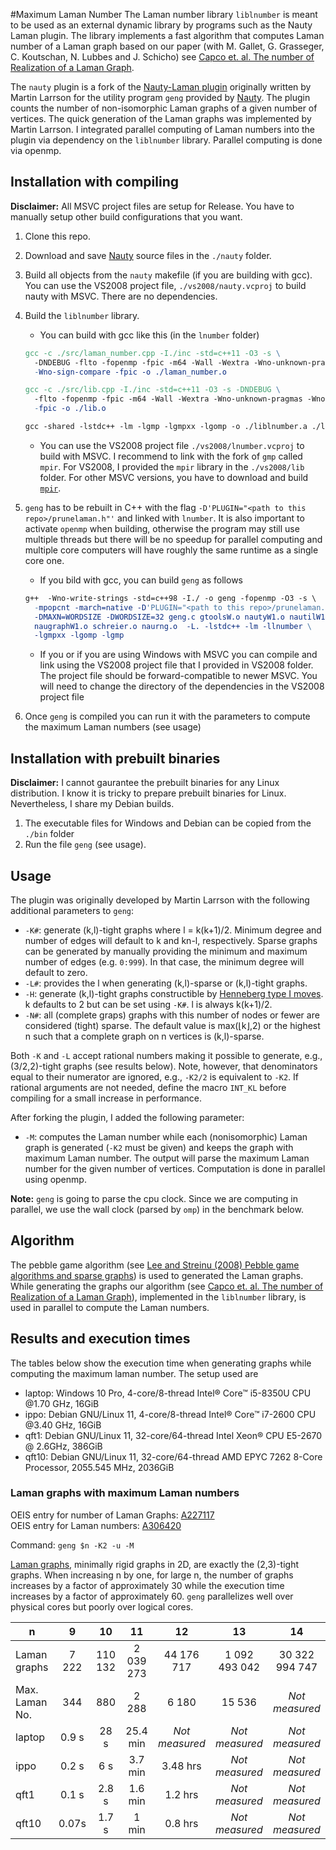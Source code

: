 #Maximum Laman Number
The Laman number library `liblnumber` is meant to be used as an external dynamic library by programs such as the Nauty Laman plugin. The library implements a fast algorithm that computes Laman number of a Laman graph based on our paper (with M. Gallet, G. Grasseger, C. Koutschan, N. Lubbes and J. Schicho) see [Capco et. al. The number of Realization of a Laman Graph](http://www.koutschan.de/data/laman/).

The `nauty` plugin is a fork of the [Nauty-Laman plugin](https://github.com/martinkjlarsson/nauty-laman-plugin) originally written by Martin Larrson for the utility 
program `geng` provided by [Nauty](http://pallini.di.uniroma1.it/). The plugin counts the number of non-isomorphic Laman graphs of a given number of 
vertices. The quick generation of the Laman graphs was implemented by Martin Larrson. I integrated parallel computing of Laman numbers into the plugin via dependency on the `liblnumber` library. Parallel computing is done via openmp.

## Installation with compiling

**Disclaimer:** All MSVC project files are setup for Release. You have to manually setup other build configurations that you want.

1. Clone this repo.
1. Download and save [Nauty](http://pallini.di.uniroma1.it/) source files in the `./nauty` folder. 
1. Build all objects from the `nauty` makefile (if you are building with gcc). You can use the VS2008 project file, `./vs2008/nauty.vcproj` to build nauty with MSVC. There are no dependencies.
1. Build the `liblnumber` library. 
    * You can build with gcc like this (in the `lnumber` folder)
    ```makefile
    gcc -c ./src/laman_number.cpp -I./inc -std=c++11 -O3 -s \
      -DNDEBUG -flto -fopenmp -fpic -m64 -Wall -Wextra -Wno-unknown-pragmas \
      -Wno-sign-compare -fpic -o ./laman_number.o

    gcc -c ./src/lib.cpp -I./inc -std=c++11 -O3 -s -DNDEBUG \
      -flto -fopenmp -fpic -m64 -Wall -Wextra -Wno-unknown-pragmas -Wno-sign-compare \
      -fpic -o ./lib.o
    
    gcc -shared -lstdc++ -lm -lgmp -lgmpxx -lgomp -o ./liblnumber.a ./lib.o -fopenmp 
    ```
    * You can use the VS2008 project file `./vs2008/lnumber.vcproj` to build with MSVC. I recommend to link with the fork of `gmp` called `mpir`. For VS2008, I provided the `mpir` library in the `./vs2008/lib` folder. For other MSVC versions, you have to download and build [`mpir`](https://github.com/wbhart/mpir).
1. `geng` has to be rebuilt 
in C++ with the flag `-D'PLUGIN="<path to this repo>/prunelaman.h"'` and linked with `lnumber`. It is also important to activate `openmp` when building, otherwise the program may still use multiple threads but there will be no speedup for parallel computing and multiple core computers will have roughly the same runtime as a single core one.
    * If you bild with gcc, you can build `geng` as follows 
    ```makefile
    g++  -Wno-write-strings -std=c++98 -I./ -o geng -fopenmp -O3 -s \ 
      -mpopcnt -march=native -D'PLUGIN="<path to this repo>/prunelaman.h"' \
      -DMAXN=WORDSIZE -DWORDSIZE=32 geng.c gtoolsW.o nautyW1.o nautilW1.o \
      naugraphW1.o schreier.o naurng.o  -L. -lstdc++ -lm -llnumber \
      -lgmpxx -lgomp -lgmp
    ```
    * If you
or if you are using Windows with MSVC you can compile and link using the VS2008 project file that I provided in VS2008 folder. The project file should be forward-compatible to newer MSVC. You will need to change the directory of the dependencies in the VS2008 project file

6. Once `geng` is compiled you can run it with the parameters to compute the maximum Laman numbers (see usage)

## Installation with prebuilt binaries

**Disclaimer:** I cannot gaurantee the prebuilt binaries for any Linux distribution. I know it is tricky to prepare prebuilt binaries for Linux. Nevertheless, I share my Debian builds. 

1. The executable files for Windows and Debian can be copied from the `./bin` folder
1. Run the file `geng` (see usage).

## Usage
The plugin was originally developed by Martin Larrson with the following additional parameters to `geng`:
* `-K#`: generate (k,l)-tight graphs where l = k(k+1)/2. Minimum degree and number of edges will default to k and kn-l, respectively. Sparse graphs can be generated by manually providing the minimum and maximum number of edges (e.g. `0:999`). In that case, the minimum degree will default to zero.
* `-L#`: provides the l when generating (k,l)-sparse or (k,l)-tight graphs.
* `-H`: generate (k,l)-tight graphs constructible by [Henneberg type I moves](https://en.wikipedia.org/wiki/Laman_graph#Henneberg_construction). k defaults to 2 but can be set using `-K#`. l is always k(k+1)/2.
* `-N#`: all (complete graps) graphs with this number of nodes or fewer are considered (tight) sparse. The default value is max(⌊k⌋,2) or the highest n such that a complete graph on n vertices is (k,l)-sparse.

Both `-K` and `-L` accept rational numbers making it possible to generate, e.g., (3/2,2)-tight graphs (see results below). Note, however, that denominators equal to their numerator are ignored, e.g., `-K2/2` is equivalent to `-K2`. If rational arguments are not needed, define the macro `INT_KL` before compiling for a small increase in performance.

After forking the plugin, I added the following parameter:
* `-M`: computes the Laman number while each (nonisomorphic) Laman graph is generated (`-K2` must be given) and keeps the graph with maximum Laman number. The output will parse the maximum Laman number for the given number of vertices. Computation is done in parallel using openmp.

**Note:** `geng` is going to parse the cpu clock. Since we are computing in parallel, we use the wall clock (parsed by `omp`) in the benchmark below.

## Algorithm
The pebble game algorithm (see [Lee and Streinu (2008) Pebble game algorithms and sparse graphs](https://www.sciencedirect.com/science/article/pii/S0012365X07005602)) is used to generated the Laman graphs. While generating the graphs our algorithm (see [Capco et. al. The number of Realization of a Laman Graph](http://www.koutschan.de/data/laman/)), implemented in the `liblnumber` library, is used in parallel to compute the Laman numbers. 

## Results and execution times
The tables below show the execution time when generating graphs while computing the maximum laman number. The setup used are
* laptop: Windows 10 Pro, 4-core/8-thread Intel® Core™ i5-8350U CPU @1.70 GHz, 16GiB 
* ippo: Debian GNU/Linux 11, 4-core/8-thread Intel® Core™ i7-2600 CPU @3.40 GHz, 16GiB 
* qft1: Debian GNU/Linux 11, 32-core/64-thread Intel Xeon® CPU E5-2670 @ 2.6GHz, 386GiB 
* qft10: Debian GNU/Linux 11, 32-core/64-thread AMD EPYC 7262 8-Core Processor, 2055.545 MHz, 2036GiB 

### Laman graphs with maximum Laman numbers
OEIS entry for number of Laman Graphs: [A227117](https://oeis.org/A227117 "Number of minimally rigid graphs in 2D on n vertices.")<br>
OEIS entry for Laman numbers: [A306420](https://oeis.org/A306420)

Command: `geng $n -K2 -u -M`

[Laman graphs](https://en.wikipedia.org/wiki/Laman_graph), minimally rigid graphs in 2D, are exactly the (2,3)-tight graphs. When increasing n by one, for large n, the number of graphs increases by a factor of approximately 30 while the execution time increases by a factor of approximately 60. `geng` parallelizes well over physical cores but poorly over logical cores. 


n             |     9    |   10    |    11      |    12      |      13       |     14         |
--------------|:--------:|:-------:|:----------:|:----------:|:-------------:|:--------------:|
Laman graphs  | 7 222    | 110 132 |  2 039 273 | 44 176 717 | 1 092 493 042 | 30 322 994 747 |
Max. Laman No.| 344      | 880     | 2 288      | 6 180      | 15 536        | *Not measured* |
laptop        |   0.9 s  | 28 s    | 25.4 min   | *Not measured*| *Not measured*  | *Not measured*  |
ippo         |   0.2 s  | 6 s     | 3.7 min    | 3.48 hrs   |   *Not measured*  | *Not measured*  |
qft1      |   0.1 s  | 2.8 s   | 1.6 min    | 1.2 hrs    |   *Not measured*  | *Not measured*  |
qft10     |   0.07s  | 1.7 s   | 1 min      | 0.8 hrs    |   *Not measured*  | *Not measured*  |



